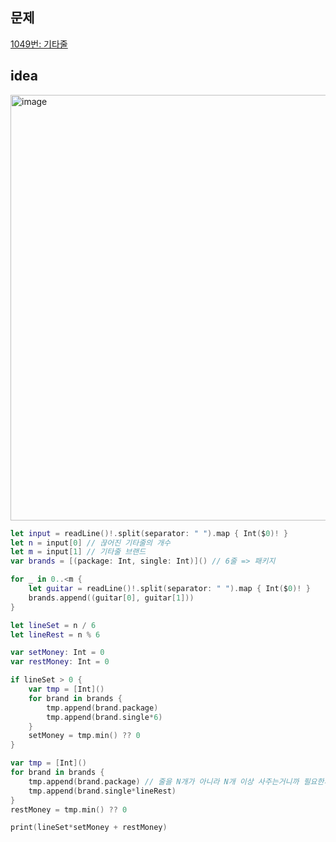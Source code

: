## 문제

[1049번: 기타줄](https://www.acmicpc.net/problem/1049)

## idea

<img width="681" alt="image" src="https://github.com/wavve-algorithm/algorithm/assets/68391767/b5d61d36-49d8-4885-b79a-8516382fd1a3">

```swift
let input = readLine()!.split(separator: " ").map { Int($0)! }
let n = input[0] // 끊어진 기타줄의 개수
let m = input[1] // 기타줄 브랜드
var brands = [(package: Int, single: Int)]() // 6줄 => 패키지

for _ in 0..<m {
    let guitar = readLine()!.split(separator: " ").map { Int($0)! }
    brands.append((guitar[0], guitar[1]))
}

let lineSet = n / 6
let lineRest = n % 6

var setMoney: Int = 0
var restMoney: Int = 0

if lineSet > 0 {
    var tmp = [Int]()
    for brand in brands {
        tmp.append(brand.package)
        tmp.append(brand.single*6)
    }
    setMoney = tmp.min() ?? 0
}

var tmp = [Int]()
for brand in brands {
    tmp.append(brand.package) // 줄을 N개가 아니라 N개 이상 사주는거니까 필요한개수만큼의 가격보다 패키지 가격이 더 싸면 패키지를 사야한다.
    tmp.append(brand.single*lineRest)
}
restMoney = tmp.min() ?? 0

print(lineSet*setMoney + restMoney)
```
